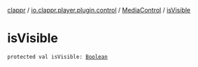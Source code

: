 [clappr](../../index.md) / [io.clappr.player.plugin.control](../index.md) / [MediaControl](index.md) / [isVisible](./is-visible.md)

# isVisible

`protected val isVisible: `[`Boolean`](https://kotlinlang.org/api/latest/jvm/stdlib/kotlin/-boolean/index.html)